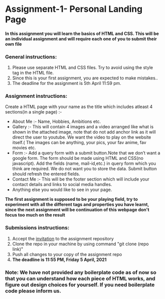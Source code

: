 # Assignment-1- Personal Landing Page
<h4>In this assignment you will learn the basics of HTML and CSS. This will be an individual assignment and will require each one of you to submit their own file</h4>
<h3>General instructions:</h3>
<ol>
	<li>Please use separate HTML and CSS files. Try to avoid using the style tag in the HTML file.</li>
	<li>Since this is your first assignment, you are expected to make mistakes..</li>
	<li>The deadline for the assignment is 5th April 11:59 pm.</li>

</ol>
<h3>Assignment instructions:</h3>
Create a HTML page with your name as the title which includes atleast 4 sections(in a single page) :-
<ul>
	<li>About Me :- Name, Hobbies, Ambitions etc. </li>
	<li>Gallery :- This will contain 4 images and a video arranged like what is shown in the attached image, note that do not add anchor link as it will direct the user to youtube. We want the video to play on the website itself.( The images can be anything, your pics, your fav anime, fav movies etc.</li>
	<li>Form :- Add a query form with a submit button.Note that we don’t want a google form. The form should be made using HTML and CSS(no javascript). Add the fields (name, mail-id,etc.) in query form which you think are required. We do not want you to store the data. Submit button should refresh the entered fields.</li>
	<li>Contact Me :- This will be the footer section which will include your contact details and links to social media handles.</li>
	<li>Anything else you would like to see in your page.</li>
</ul>
<b> The first assignment is supposed to be your playing field, try to experiment with all the different tags and properties you have learnt, since the next assignment will be continuation of this webpage don't focus too much on the result</b>
<h3>Submissions instructions:</h3>
<ol>
	<li> Accept the <a href="https://classroom.github.com/a/MdCTTnJM">invitation</a> to the assignment repository
	<li> Clone the repo in your machine by using command "git clone (repo link)"
	<li> Push all changes to your copy of the assignment repo
	<li> <b> The deadline is 11:55 PM, Friday 5 April, 2021 </b>
</ol>

### Note: We have not provided any boilerplate code as of now so that you can understand how each piece of HTML works, and figure out design choices for yourself. If you need boilerplate code please inform us.
